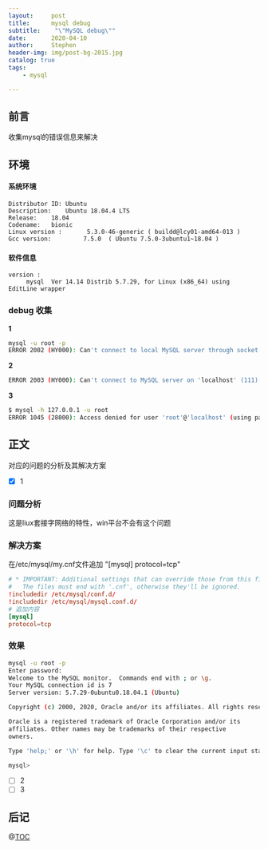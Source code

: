 ```yaml
---
layout:     post
title:      mysql debug
subtitle:    "\"MySQL debug\""
date:       2020-04-10
author:     Stephen
header-img: img/post-bg-2015.jpg
catalog: true
tags:
    - mysql

---
```


## 前言
收集mysql的错误信息来解决

## 环境
#### 系统环境
```text
Distributor ID:	Ubuntu
Description:	Ubuntu 18.04.4 LTS
Release:	18.04
Codename:	bionic
Linux version :       5.3.0-46-generic ( buildd@lcy01-amd64-013 ) 
Gcc version:         7.5.0  ( Ubuntu 7.5.0-3ubuntu1~18.04 )
```

#### 软件信息
```text
version : 	
     mysql  Ver 14.14 Distrib 5.7.29, for Linux (x86_64) using  EditLine wrapper
```
### debug 收集
**1** 

```sh
mysql -u root -p 
ERROR 2002 (HY000): Can't connect to local MySQL server through socket '/var/run/mysqld/mysqld.sock' (2)
```

**2**

```sh
ERROR 2003 (HY000): Can't connect to MySQL server on 'localhost' (111)
```

**3**

```sh
$ mysql -h 127.0.0.1 -u root
ERROR 1045 (28000): Access denied for user 'root'@'localhost' (using password: NO)
```

## 正文
对应的问题的分析及其解决方案
- [x] 1
### 问题分析
这是liux套接字网络的特性，win平台不会有这个问题
### 解决方案
在/etc/mysql/my.cnf文件追加 "[mysql] protocol=tcp"
```cnf
# * IMPORTANT: Additional settings that can override those from this file!
#   The files must end with '.cnf', otherwise they'll be ignored.
!includedir /etc/mysql/conf.d/
!includedir /etc/mysql/mysql.conf.d/
# 追加内容
[mysql]
protocol=tcp
```

### 效果

```sh
mysql -u root -p
Enter password: 
Welcome to the MySQL monitor.  Commands end with ; or \g.
Your MySQL connection id is 7
Server version: 5.7.29-0ubuntu0.18.04.1 (Ubuntu)

Copyright (c) 2000, 2020, Oracle and/or its affiliates. All rights reserved.

Oracle is a registered trademark of Oracle Corporation and/or its
affiliates. Other names may be trademarks of their respective
owners.

Type 'help;' or '\h' for help. Type '\c' to clear the current input statement.

mysql> 

```
- [ ] 2
- [ ] 3

## 后记

@[TOC](这里写自定义目录标题)



